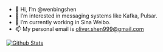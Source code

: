 - 👋 Hi, I’m @wenbingshen
- 👀 I’m interested in messaging systems like Kafka, Pulsar.
- 🌱 I’m currently working in Sina Weibo. 
- 📫 My personal email is oliver.shen999@gmail.com


[![Github Stats](https://github-readme-stats.vercel.app/api?username=wenbingshen&show_icons=true&count_private=true)](https://github.com/wenbingshen)
<!-- ### Hi there 👋

Here are some ideas to get you started:

- 🔭 I’m currently working on 
- 🌱 I’m currently learning ...
- 👯 I’m looking to collaborate on ...
- 🤔 I’m looking for help with ...
- 💬 Ask me about ...
- 📫 How to reach me: ...
- 😄 Pronouns: ...
- ⚡ Fun fact: ...
 -->
